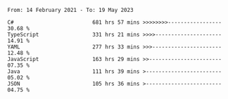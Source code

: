 <!-- [![Top Langs](https://github-readme-stats.vercel.app/api/top-langs/?username=thititongumpun&layout=compact&langs_count=7&theme=prussian)](https://github.com/thititongumpun)
[![Anurag's GitHub stats](https://github-readme-stats.vercel.app/api?username=thititongumpun&hide=stars&show_icons=true&theme=prussian)](https://github.com/thititongumpun) -->

<!--START_SECTION:waka-->

```text
From: 14 February 2021 - To: 19 May 2023

C#                         681 hrs 57 mins >>>>>>>>-----------------   30.68 %
TypeScript                 331 hrs 21 mins >>>>---------------------   14.91 %
YAML                       277 hrs 33 mins >>>----------------------   12.48 %
JavaScript                 163 hrs 29 mins >>-----------------------   07.35 %
Java                       111 hrs 39 mins >------------------------   05.02 %
JSON                       105 hrs 36 mins >------------------------   04.75 %
```

<!--END_SECTION:waka-->
